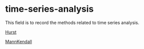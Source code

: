 # time-series-analysis
This field is to record the methods related to time series analysis.

[Hurst](https://github.com/Mottl/hurst)

[MannKendall](https://github.com/mmhs013/pyMannKendall)
